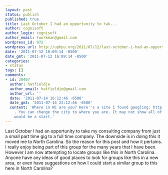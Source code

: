 ```yaml
---
layout: post
status: publish
published: true
title: Last October I had an opportunity to tak...
author: cognisoft
author_login: cognisoft
author_email: tworkman@gmail.com
wordpress_id: 972
wordpress_url: http://uphpu.org/2011/07/12/last-october-i-had-an-opportunity-to-tak/
date: '2011-07-12 10:09:14 -0500'
date_gmt: '2011-07-12 16:09:14 -0500'
categories:
- status
tags: []
comments:
- id: 20407
  author: hatfieldje
  author_email: hatfieldje@gmail.com
  author_url: ''
  date: '2011-07-14 16:12:46 -0500'
  date_gmt: '2011-07-14 22:12:46 -0500'
  content: 'Where in NC are you? Here''s a site I found googling: http://php.meetup.com/cities/us/nc/durham/
    . You can change the city to where you are. It may not show all of them, but it
    would be a start.'
---
```

<p>Last October I had an opportunity to take my consulting company from just a small part time gig to a full time company. The downside is in doing this it moved me to North Carolina. So the reason for this post and how it pertains. I really enjoy being part of this group for the many years that I have been. However I am now attempting to locate groups like this in North Carolina. Anyone have any ideas of good places to look for groups like this in a new area, or even have suggestions on how I could start a similar group to this here in North Carolina?</p>
